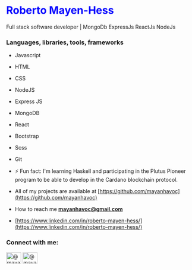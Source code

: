 <h1 style="color: blue"> Roberto Mayen-Hess </h1> 
Full stack software developer | MongoDb ExpressJs ReactJs NodeJs   

### Languages, libraries, tools, frameworks
- Javascript
- HTML
- CSS
- NodeJS
- Express JS
- MongoDB
- React
- Bootstrap
- Scss
- Git


- ⚡ Fun fact: I'm learning Haskell and participating in the Plutus Pioneer program to be able to develop in the Cardano blockchain protocol. 

- All of my projects are available at [https://github.com/mayanhavoc](https://github.com/mayanhavoc)

- How to reach me **mayanhavoc@gmail.com**

- [https://www.linkedin.com/in/roberto-mayen-hess/](https://www.linkedin.com/in/roberto-mayen-hess/)


<h3 align="left">Connect with me:</h3>
<p align="left">
<a href="https://dev.to/@mayanhavoc" target="blank"><img align="center" src="https://cdn.jsdelivr.net/npm/simple-icons@3.0.1/icons/dev-dot-to.svg" alt="@mayanhavoc" height="30" width="40" /></a>
<a href="https://twitter.com/@mayanhavoc" target="blank"><img align="center" src="https://cdn.jsdelivr.net/npm/simple-icons@3.0.1/icons/twitter.svg" alt="@mayanhavoc" height="30" width="40" /></a>
</p>


